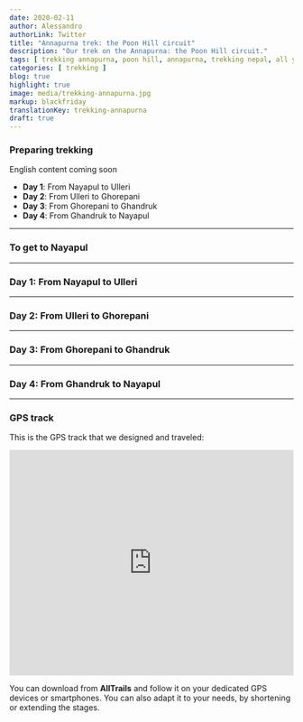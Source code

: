 ```yaml
---
date: 2020-02-11
author: Alessandro
authorLink: Twitter
title: "Annapurna trek: the Poon Hill circuit"
description: "Our trek on the Annapurna: the Poon Hill circuit."
tags: [ trekking annapurna, poon hill, annapurna, trekking nepal, all you need to know, nepal all you need to know ]
categories: [ trekking ]
blog: true
highlight: true
image: media/trekking-annapurna.jpg
markup: blackfriday
translationKey: trekking-annapurna
draft: true
---
```


### **Preparing trekking**

English content coming soon

 - **Day 1**: From Nayapul to Ulleri
 - **Day 2**: From Ulleri to Ghorepani
 - **Day 3**: From Ghorepani to Ghandruk
 - **Day 4**: From Ghandruk to Nayapul 

----------

### **To get to Nayapul**

----------

### **Day 1: From Nayapul to Ulleri**

----------

### **Day 2: From Ulleri to Ghorepani**

----------

### **Day 3: From Ghorepani to Ghandruk**

----------

### **Day 4: From Ghandruk to Nayapul**

----------

### **GPS track**

This is the GPS track that we designed and traveled:

<iframe src="https://www.alltrails.com/widget/map/map--104798?scrollZoom=false&u=m" width="100%" height="400" frameborder="0" marginheight="0" marginwidth="0" scrolling="no" title="AllTrails: Trail Guides and Maps for Hiking, Camping, and Running"></iframe>

You can download from  **AllTrails** and follow it on your dedicated GPS devices or smartphones. You can also adapt it to your needs, by shortening or extending the stages.